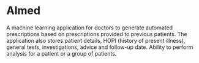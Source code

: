 # AImed
A machine learning application for doctors to generate automated prescriptions based on prescriptions provided to previous patients. The application also stores patient details, HOPI (history of present illness), general tests, investigations, advice and follow-up date. Ability to perform analysis for a patient or a group of patients.
